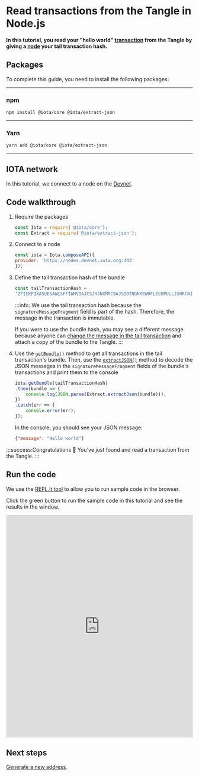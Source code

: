 # Read transactions from the Tangle in Node.js

**In this tutorial, you read your "hello world" [transaction](root://getting-started/0.1/transactions/transactions.md) from the Tangle by giving a [node](root://getting-started/0.1/network/nodes.md) your tail transaction hash.**

## Packages

To complete this guide, you need to install the following packages:

--------------------
### npm
```bash
npm install @iota/core @iota/extract-json
```
---
### Yarn
```bash
yarn add @iota/core @iota/extract-json
```
--------------------

## IOTA network

In this tutorial, we connect to a node on the [Devnet](root://getting-started/0.1/network/iota-networks.md#devnet).

## Code walkthrough

1. Require the packages

    ```js
    const Iota = require('@iota/core');
    const Extract = require('@iota/extract-json');
    ```

2. Connect to a node

    ```js
    const iota = Iota.composeAPI({
    provider: 'https://nodes.devnet.iota.org:443'
    });
    ```

3. Define the tail transaction hash of the bundle

    ```js
    const tailTransactionHash =
    'ZFICKFQXASUESAWLSFFIWHVOAJCSJHJNXMRC9AJSIOTNGNKEWOFLECHPULLJSNRCNJPYNZEC9VGOSV999';
    ```

    :::info:
    We use the tail transaction hash because the `signatureMessageFragment` field is part of the hash. Therefore, the message in the transaction is immutable.

    If you were to use the bundle hash, you may see a different message because anyone can [change the message in the tail transaction](../js/change-message-in-bundle.md) and attach a copy of the bundle to the Tangle.
    :::

4. Use the [`getBundle()`](https://github.com/iotaledger/iota.js/blob/next/api_reference.md#module_core.getBundle) method to get all transactions in the tail transaction's bundle. Then, use the [`extractJSON()`](https://github.com/iotaledger/iota.js/tree/next/packages/extract-json) method to decode the JSON messages in the `signatureMessageFragment` fields of the bundle's transactions and print them to the console

    ```js
    iota.getBundle(tailTransactionHash)
    .then(bundle => {
        console.log(JSON.parse(Extract.extractJson(bundle)));
    })
    .catch(err => {
        console.error(err);
    });
    ```

    In the console, you should see your JSON message:

    ```json
    {"message": "Hello world"}
    ```

:::success:Congratulations :tada:
You've just found and read a transaction from the Tangle.
:::

## Run the code

We use the [REPL.it tool](https://repl.it) to allow you to run sample code in the browser.

Click the green button to run the sample code in this tutorial and see the results in the window.

<iframe height="600px" width="100%" src="https://repl.it/@jake91/Read-a-transaction-from-the-Tangle?lite=true" scrolling="no" frameborder="no" allowtransparency="true" allowfullscreen="true" sandbox="allow-forms allow-pointer-lock allow-popups allow-same-origin allow-scripts allow-modals"></iframe>

## Next steps

[Generate a new address](../js/generate-an-address.md).

